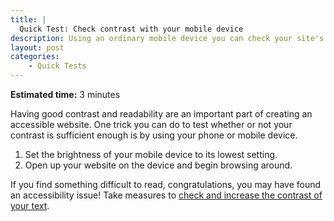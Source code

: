 ```yaml
---
title: |
  Quick Test: Check contrast with your mobile device
description: Using an ordinary mobile device you can check your site's readability.
layout: post
categories:
    - Quick Tests
---
```


**Estimated time:** 3 minutes

Having good contrast and readability are an important part of creating an accessible website. One trick you can do to test whether or not your contrast is sufficient enough is by using your phone or mobile device.

1. Set the brightness of your mobile device to its lowest setting.
1. Open up your website on the device and begin browsing around.

If you find something difficult to read, congratulations, you may have found an accessibility issue! Take measures to [check and increase the contrast of your text](http://www.checkmycolours.com/).
